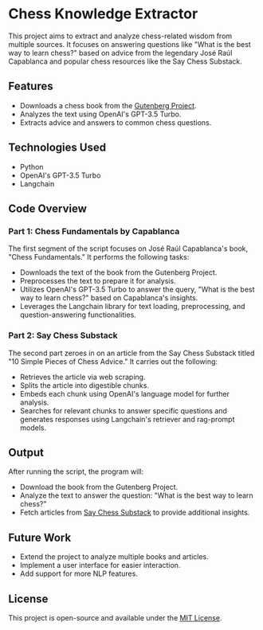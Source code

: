 # Chess Knowledge Extractor

This project aims to extract and analyze chess-related wisdom from multiple sources. It focuses on answering questions like "What is the best way to learn chess?" based on advice from the legendary José Raúl Capablanca and popular chess resources like the Say Chess Substack.

## Features

- Downloads a chess book from the [Gutenberg Project](https://www.gutenberg.org/ebooks/33870).
- Analyzes the text using OpenAI's GPT-3.5 Turbo.
- Extracts advice and answers to common chess questions.

## Technologies Used

- Python
- OpenAI's GPT-3.5 Turbo
- Langchain

## Code Overview

### Part 1: Chess Fundamentals by Capablanca

The first segment of the script focuses on José Raúl Capablanca's book, "Chess Fundamentals." It performs the following tasks:

- Downloads the text of the book from the Gutenberg Project.
- Preprocesses the text to prepare it for analysis.
- Utilizes OpenAI's GPT-3.5 Turbo to answer the query, "What is the best way to learn chess?" based on Capablanca's insights.
- Leverages the Langchain library for text loading, preprocessing, and question-answering functionalities.

### Part 2: Say Chess Substack

The second part zeroes in on an article from the Say Chess Substack titled "10 Simple Pieces of Chess Advice." It carries out the following:

- Retrieves the article via web scraping.
- Splits the article into digestible chunks.
- Embeds each chunk using OpenAI's language model for further analysis.
- Searches for relevant chunks to answer specific questions and generates responses using Langchain's retriever and rag-prompt models.

## Output

After running the script, the program will:

- Download the book from the Gutenberg Project.
- Analyze the text to answer the question: "What is the best way to learn chess?"
- Fetch articles from [Say Chess Substack](https://saychess.substack.com/) to provide additional insights.

## Future Work

- Extend the project to analyze multiple books and articles.
- Implement a user interface for easier interaction.
- Add support for more NLP features.

## License

This project is open-source and available under the [MIT License](LICENSE).